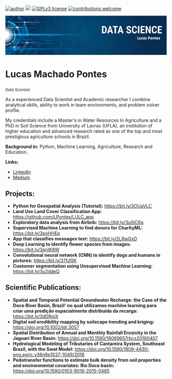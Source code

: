 [![author](https://img.shields.io/badge/author-lucaspontes-red.svg)](https://www.linkedin.com/in/lucasmpontes) [![](https://img.shields.io/badge/python-3.7+-blue.svg)](https://www.python.org/downloads/release/python-365/) [![GPLv3 license](https://img.shields.io/badge/License-GPLv3-blue.svg)](http://perso.crans.org/besson/LICENSE.html) [![contributions welcome](https://img.shields.io/badge/contributions-welcome-brightgreen.svg?style=flat)](https://github.com/LPonyrd/Portfolio)

<p align="center">
  <img src="banner.png" >
</p>

# Lucas Machado Pontes
<sub>*Data Scientist* </sub>

As a experienced Data Scientist and Academic researcher I combine analytical skills, ability to work in team environments, and problem solver profile.

My credentials include a Master's in Water Resources In Agriculture and a PhD in Soil Science from University of Lavras (UFLA), an institution of higher education and advanced research rated as one of the top and most prestigious agriculture schools in Brazil.

**Background in:** Python, Machine Learning, Agriculture, Research and Education.

**Links:**
* [LinkedIn](https://www.linkedin.com/in/lucasmpontes)
* [Medium](https://www.medium.com)


## Projects:

* **Python for Geospatial Analysis (Tutorial):** https://bit.ly/3OUaVLC
* **Land Use Land Cover Classification App:** https://github.com/LPontes/LULC_app
* **Exploratory data analysis from Airbnb:** https://bit.ly/3u0iC6g
* **Supervised Machine Learning  to find donors for CharityML:** https://bit.ly/3poHHEp
* **App that classifies messages text:** https://bit.ly/2LRwGxD
* **Deep Learning to identify flower species from images:** https://bit.ly/3qnIK8W
* **Convolutional neural network (CNN) to identify dogs and humans in pictures:** https://bit.ly/37fJlSK
* **Customer segmentation using Unsupervised Machine Learning:** https://bit.ly/3u2ddeQ

## Scientific Publications:
* **Spatial and Temporal Potential Groundwater Recharge: the Case of the Doce River Basin, Brazil' no qual utilizamos machine learning para criar uma predição espacialmente distribuída da recarga:** https://bit.ly/3dDRpjX
* **Digital soil erodibility mapping by soilscape trending and kriging:** https://doi.org/10.1002/ldr.3057
* **Spatial Distribution of Annual and Monthly Rainfall Erosivity in the Jaguarí River Basin:** https://doi.org/10.1590/18069657rbcs20160407 
* **Hydrological Modeling of Tributaries of Cantareira System, Southeast Brazil, with the Swat Model:** https://doi.org/10.1590/1809-4430-eng.agric.v36n6p1037-1049/2016 
* **Pedotransfer functions to estimate bulk density from soil properties and environmental covariates: Rio Doce basin:** https://doi.org/10.1590/0103-9016-2015-0485 
